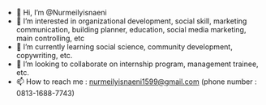 - 👋 Hi, I’m @Nurmeilyisnaeni
- 👀 I’m interested in organizational development, social skill, marketing communication, building planner, education, social media marketing, main controlling, etc
- 🌱 I’m currently learning social science, community development, copywriting, etc.
- 💞️ I’m looking to collaborate on internship program, management trainee, etc.
- 📫 How to reach me : nurmeilyisnaeni1599@gmail.com (phone number : 0813-1688-7743) 

<!---
Nurmeilyisnaeni/Nurmeilyisnaeni is a ✨ special ✨ repository because its `README.md` (this file) appears on your GitHub profile.
You can click the Preview link to take a look at your changes.
--->
